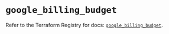 # `google_billing_budget`

Refer to the Terraform Registry for docs: [`google_billing_budget`](https://registry.terraform.io/providers/hashicorp/google-beta/5.39.0/docs/resources/google_billing_budget).
